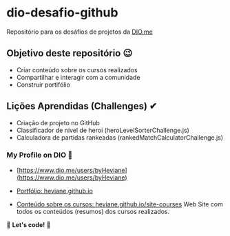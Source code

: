# dio-desafio-github

Repositório para os desáfios de projetos da [DIO.me](https://web.dio.me/)

## Objetivo deste repositório 😉

- Criar conteúdo sobre os cursos realizados
- Compartilhar e interagir com a comunidade
- Construir portifólio

## Lições Aprendidas (Challenges) ✔

- Criação de projeto no GitHub
- Classificador de nivel de heroi (heroLevelSorterChallenge.js)
- Calculadora de partidas rankeadas (rankedMatchCalculatorChallenge.js)

### My Profile on DIO 👀

- [https://www.dio.me/users/byHeviane](https://www.dio.me/users/byHeviane)

- [Portfólio: heviane.github.io](https://heviane.github.io)

- [Conteúdo sobre os cursos: heviane.github.io/site-courses](https://heviane.github.io/site-courses)
Web Site com todos os conteúdos (resumos) dos cursos realizados.

🚀 **Let's code!** 🚀
